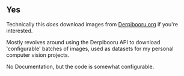 ## Yes
Technically this _does_ download images from [Derpibooru.org](https://derpibooru.org) if you're interested.

Mostly revolves around using the Derpibooru API to download 'configurable' batches of images, used as datasets for my personal computer vision projects.

No Documentation, but the code is somewhat configurable.